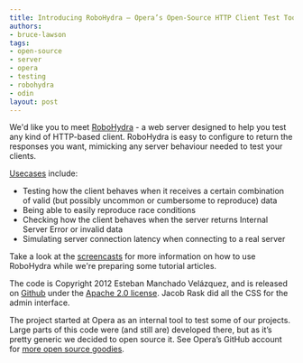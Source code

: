 ```yaml
---
title: Introducing RoboHydra — Opera’s Open-Source HTTP Client Test Tool
authors:
- bruce-lawson
tags:
- open-source
- server
- opera
- testing
- robohydra
- odin
layout: post
---
```

<p>We&#39;d like you to meet <a href="http://robohydra.org/" target="_blank">RoboHydra</a> - a web server designed to help you test any kind of HTTP-based client. RoboHydra is easy to configure to return the responses you want, mimicking any server behaviour needed to test your clients.</p>
<p><a href="http://robohydra.org/usecases/" target="_blank">Usecases</a> include:</p>
<ul>
<li>Testing how the client behaves when it receives a certain combination of valid (but possibly uncommon or cumbersome to reproduce) data</li>
<li>Being able to easily reproduce race conditions</li>
<li>Checking how the client behaves when the server returns Internal Server Error or invalid data</li>
<li>Simulating server connection latency when connecting to a real server</li>
</ul>
<p>Take a look at the <a href="http://robohydra.org/" target="_blank">screencasts</a> for more information on how to use RoboHydra while we&#39;re preparing some tutorial articles.</p>
<p>The code is Copyright 2012 Esteban Manchado Velázquez, and is released on <a href="https://github.com/operasoftware/robohydra" target="_blank">Github</a> under the <a href="http://www.apache.org/licenses/LICENSE-2.0.txt">Apache 2.0 license</a>. Jacob Rask did all the CSS for the admin interface.</p>
<p>The project started at Opera as an internal tool to test some of our projects. Large parts of this code were (and still are) developed there, but as it’s pretty generic we decided to open source it. See Opera’s GitHub account for <a href="https://github.com/operasoftware">more open source goodies</a>.</p>


